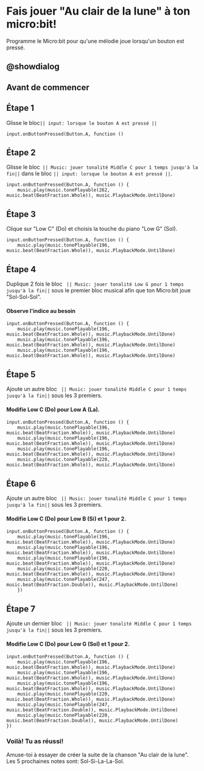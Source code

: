# Fais jouer "Au clair de la lune" à ton micro:bit!
Programme le Micro:bit pour qu'une mélodie joue lorsqu'un bouton est pressé.


## @showdialog
## Avant de commencer

## Étape 1
Glisse le bloc`` || input: lorsque le bouton A est pressé || ``

```blocks
input.onButtonPressed(Button.A, function ()

```
## Étape 2
Glisse le bloc`` || Music: jouer tonalité Middle C pour 1 temps jusqu'à la fin||`` dans le bloc `` || input: lorsque le bouton A est pressé || ``.

```blocks
input.onButtonPressed(Button.A, function () {
    music.play(music.tonePlayable(262, music.beat(BeatFraction.Whole)), music.PlaybackMode.UntilDone)
```
## Étape 3
Clique sur "Low C" (Do) et choisis la touche du piano "Low G" (Sol). 

```blocks
input.onButtonPressed(Button.A, function () {
    music.play(music.tonePlayable(196, music.beat(BeatFraction.Whole)), music.PlaybackMode.UntilDone)
```

## Étape 4
Duplique 2 fois le bloc `` || Music: jouer tonalité Low G pour 1 temps jusqu'à la fin||`` sous le premier bloc musical afin que ton Micro:bit joue "Sol-Sol-Sol".
#### Observe l'indice au besoin

```blocks
input.onButtonPressed(Button.A, function () {
    music.play(music.tonePlayable(196, music.beat(BeatFraction.Whole)), music.PlaybackMode.UntilDone)
    music.play(music.tonePlayable(196, music.beat(BeatFraction.Whole)), music.PlaybackMode.UntilDone)
    music.play(music.tonePlayable(196, music.beat(BeatFraction.Whole)), music.PlaybackMode.UntilDone)
```

## Étape 5
Ajoute un autre bloc `` || Music: jouer tonalité Middle C pour 1 temps jusqu'à la fin||`` sous les 3 premiers.
#### Modifie Low C (Do) pour Low A (La).

```blocks
input.onButtonPressed(Button.A, function () {
    music.play(music.tonePlayable(196, music.beat(BeatFraction.Whole)), music.PlaybackMode.UntilDone)
    music.play(music.tonePlayable(196, music.beat(BeatFraction.Whole)), music.PlaybackMode.UntilDone)
    music.play(music.tonePlayable(196, music.beat(BeatFraction.Whole)), music.PlaybackMode.UntilDone)
    music.play(music.tonePlayable(220, music.beat(BeatFraction.Whole)), music.PlaybackMode.UntilDone)
```

## Étape 6
Ajoute un autre bloc `` || Music: jouer tonalité Middle C pour 1 temps jusqu'à la fin||`` sous les 3 premiers.
#### Modifie Low C (Do) pour Low B (Si) et 1 pour 2.

```blocks
input.onButtonPressed(Button.A, function () {
    music.play(music.tonePlayable(196, music.beat(BeatFraction.Whole)), music.PlaybackMode.UntilDone)
    music.play(music.tonePlayable(196, music.beat(BeatFraction.Whole)), music.PlaybackMode.UntilDone)
    music.play(music.tonePlayable(196, music.beat(BeatFraction.Whole)), music.PlaybackMode.UntilDone)
    music.play(music.tonePlayable(220, music.beat(BeatFraction.Whole)), music.PlaybackMode.UntilDone)
    music.play(music.tonePlayable(247, music.beat(BeatFraction.Double)), music.PlaybackMode.UntilDone)
    })
```

## Étape 7
Ajoute un dernier bloc `` || Music: jouer tonalité Middle C pour 1 temps jusqu'à la fin||`` sous les 3 premiers.
#### Modifie Low C (Do) pour Low G (Sol) et 1 pour 2.

```blocks
input.onButtonPressed(Button.A, function () {
    music.play(music.tonePlayable(196, music.beat(BeatFraction.Whole)), music.PlaybackMode.UntilDone)
    music.play(music.tonePlayable(196, music.beat(BeatFraction.Whole)), music.PlaybackMode.UntilDone)
    music.play(music.tonePlayable(196, music.beat(BeatFraction.Whole)), music.PlaybackMode.UntilDone)
    music.play(music.tonePlayable(220, music.beat(BeatFraction.Whole)), music.PlaybackMode.UntilDone)
    music.play(music.tonePlayable(247, music.beat(BeatFraction.Double)), music.PlaybackMode.UntilDone)
    music.play(music.tonePlayable(220, music.beat(BeatFraction.Double)), music.PlaybackMode.UntilDone)
})
```

### Voilà! Tu as réussi!
Amuse-toi à essayer de créer la suite de la chanson "Au clair de la lune". Les 5 prochaines notes sont: Sol-Si-La-La-Sol.

